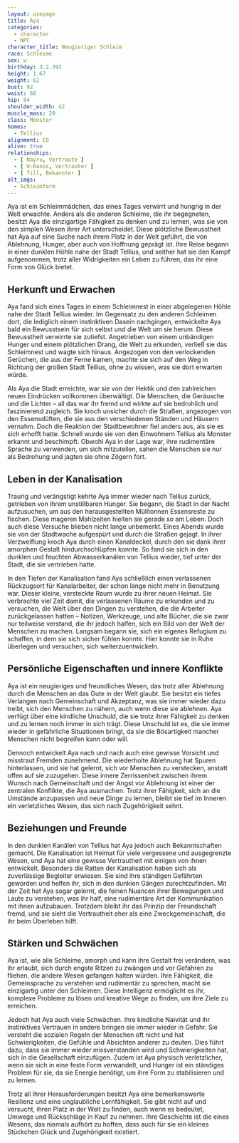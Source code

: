 ```yaml
---
layout: usepage
title: Aya
categories:
  - character
  - NPC
character_title: Neugieriger Schleim
race: Schleime
sex: w
birthday: 3.2.393
height: 1.67
weight: 62
bust: 92
waist: 68
hip: 94
shoulder_width: 42
muscle_mass: 20
class: Monster
homes:
  - Tellius
alignment: CG
alive: true
relationships:
  - [ Nayru, Vertraute ]
  - [ U-Ranos, Vertrauter ]
  - [ Till, Bekannter ]
alt_imgs:
  - Schleimform
---
```


Aya ist ein Schleimmädchen, das eines Tages verwirrt und hungrig in der Welt erwachte. Anders als die anderen Schleime,
die ihr begegneten, besitzt Aya die einzigartige Fähigkeit zu denken und zu lernen, was sie von den simplen Wesen ihrer
Art unterscheidet. Diese plötzliche Bewusstheit hat Aya auf eine Suche nach ihrem Platz in der Welt geführt, die von
Ablehnung, Hunger, aber auch von Hoffnung geprägt ist. Ihre Reise begann in einer dunklen Höhle nahe der Stadt Tellius,
und seither hat sie den Kampf aufgenommen, trotz aller Widrigkeiten ein Leben zu führen, das ihr eine Form von Glück
bietet.

<!--more-->

## Herkunft und Erwachen

Aya fand sich eines Tages in einem Schleimnest in einer abgelegenen Höhle nahe der Stadt Tellius wieder. Im Gegensatz zu
den anderen Schleimen dort, die lediglich einem instinktiven Dasein nachgingen, entwickelte Aya bald ein Bewusstsein für
sich selbst und die Welt um sie herum. Diese Bewusstheit verwirrte sie zutiefst. Angetrieben von einem unbändigen Hunger
und einem plötzlichen Drang, die Welt zu erkunden, verließ sie das Schleimnest und wagte sich hinaus. Angezogen von den
verlockenden Gerüchen, die aus der Ferne kamen, machte sie sich auf den Weg in Richtung der großen Stadt Tellius, ohne
zu wissen, was sie dort erwarten würde.

Als Aya die Stadt erreichte, war sie von der Hektik und den zahlreichen neuen Eindrücken vollkommen überwältigt. Die
Menschen, die Geräusche und die Lichter – all das war ihr fremd und wirkte auf sie bedrohlich und faszinierend zugleich.
Sie kroch unsicher durch die Straßen, angezogen von den Essensdüften, die sie aus den verschiedenen Ständen und Häusern
vernahm. Doch die Reaktion der Stadtbewohner fiel anders aus, als sie es sich erhofft hatte. Schnell wurde sie von den
Einwohnern Tellius als Monster erkannt und beschimpft. Obwohl Aya in der Lage war, ihre rudimentäre Sprache zu
verwenden, um sich mitzuteilen, sahen die Menschen sie nur als Bedrohung und jagten sie ohne Zögern fort.

## Leben in der Kanalisation

Traurig und verängstigt kehrte Aya immer wieder nach Tellius zurück, getrieben von ihrem unstillbaren Hunger. Sie
begann, die Stadt in der Nacht aufzusuchen, um aus den herausgestellten Mülltonnen Essensreste zu fischen. Diese mageren
Mahlzeiten hielten sie gerade so am Leben. Doch auch diese Versuche blieben nicht lange unbemerkt. Eines Abends wurde
sie von der Stadtwache aufgespürt und durch die Straßen gejagt. In ihrer Verzweiflung kroch Aya durch einen Kanaldeckel,
durch den sie dank ihrer amorphen Gestalt hindurchschlüpfen konnte. So fand sie sich in den dunklen und feuchten
Abwasserkanälen von Tellius wieder, tief unter der Stadt, die sie vertrieben hatte.

In den Tiefen der Kanalisation fand Aya schließlich einen verlassenen Rückzugsort für Kanalarbeiter, der schon lange
nicht mehr in Benutzung war. Dieser kleine, versteckte Raum wurde zu ihrer neuen Heimat. Sie verbrachte viel Zeit damit,
die verlassenen Räume zu erkunden und zu versuchen, die Welt über den Dingen zu verstehen, die die Arbeiter
zurückgelassen hatten – Notizen, Werkzeuge, und alte Bücher, die sie zwar nur teilweise verstand, die ihr jedoch halfen,
sich ein Bild von der Welt der Menschen zu machen. Langsam begann sie, sich ein eigenes Refugium zu schaffen, in dem sie
sich sicher fühlen konnte. Hier konnte sie in Ruhe überlegen und versuchen, sich weiterzuentwickeln.

## Persönliche Eigenschaften und innere Konflikte

Aya ist ein neugieriges und freundliches Wesen, das trotz aller Ablehnung durch die Menschen an das Gute in der Welt
glaubt. Sie besitzt ein tiefes Verlangen nach Gemeinschaft und Akzeptanz, was sie immer wieder dazu treibt, sich den
Menschen zu nähern, auch wenn diese sie ablehnen. Aya verfügt über eine kindliche Unschuld, die sie trotz ihrer
Fähigkeit zu denken und zu lernen noch immer in sich trägt. Diese Unschuld ist es, die sie immer wieder in gefährliche
Situationen bringt, da sie die Bösartigkeit mancher Menschen nicht begreifen kann oder will.

Dennoch entwickelt Aya nach und nach auch eine gewisse Vorsicht und misstraut Fremden zunehmend. Die wiederholte
Ablehnung hat Spuren hinterlassen, und sie hat gelernt, sich vor Menschen zu verstecken, anstatt offen auf sie
zuzugehen. Diese innere Zerrissenheit zwischen ihrem Wunsch nach Gemeinschaft und der Angst vor Ablehnung ist einer der
zentralen Konflikte, die Aya ausmachen. Trotz ihrer Fähigkeit, sich an die Umstände anzupassen und neue Dinge zu lernen,
bleibt sie tief im Inneren ein verletzliches Wesen, das sich nach Zugehörigkeit sehnt.

## Beziehungen und Freunde

In den dunklen Kanälen von Tellius hat Aya jedoch auch Bekanntschaften gemacht. Die Kanalisation ist Heimat für viele
vergessene und ausgegrenzte Wesen, und Aya hat eine gewisse Vertrautheit mit einigen von ihnen entwickelt. Besonders die
Ratten der Kanalisation haben sich als zuverlässige Begleiter erwiesen. Sie sind ihre ständigen Gefährten geworden und
helfen ihr, sich in den dunklen Gängen zurechtzufinden. Mit der Zeit hat Aya sogar gelernt, die feinen Nuancen ihrer
Bewegungen und Laute zu verstehen, was ihr half, eine rudimentäre Art der Kommunikation mit ihnen aufzubauen. Trotzdem
bleibt ihr das Prinzip der Freundschaft fremd, und sie sieht die Vertrautheit eher als eine Zweckgemeinschaft, die ihr
beim Überleben hilft.

## Stärken und Schwächen

Aya ist, wie alle Schleime, amorph und kann ihre Gestalt frei verändern, was ihr erlaubt, sich durch engste Ritzen zu
zwängen und vor Gefahren zu fliehen, die andere Wesen gefangen halten würden. Ihre Fähigkeit, die Gemeinsprache zu
verstehen und rudimentär zu sprechen, macht sie einzigartig unter den Schleimen. Diese Intelligenz ermöglicht es ihr,
komplexe Probleme zu lösen und kreative Wege zu finden, um ihre Ziele zu erreichen.

Jedoch hat Aya auch viele Schwächen. Ihre kindliche Naivität und ihr instinktives Vertrauen in andere bringen sie immer
wieder in Gefahr. Sie versteht die sozialen Regeln der Menschen oft nicht und hat Schwierigkeiten, die Gefühle und
Absichten anderer zu deuten. Dies führt dazu, dass sie immer wieder missverstanden wird und Schwierigkeiten hat, sich in
die Gesellschaft einzufügen. Zudem ist Aya physisch verletzlicher, wenn sie sich in eine feste Form verwandelt, und
Hunger ist ein ständiges Problem für sie, da sie Energie benötigt, um ihre Form zu stabilisieren und zu lernen.

Trotz all ihrer Herausforderungen besitzt Aya eine bemerkenswerte Resilienz und eine unglaubliche Lernfähigkeit. Sie
gibt nicht auf und versucht, ihren Platz in der Welt zu finden, auch wenn es bedeutet, Umwege und Rückschläge in Kauf zu
nehmen. Ihre Geschichte ist die eines Wesens, das niemals aufhört zu hoffen, dass auch für sie ein kleines Stückchen
Glück und Zugehörigkeit existiert.